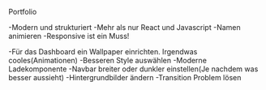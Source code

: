 Portfolio

-Modern und strukturiert
-Mehr als nur React und Javascript
-Namen animieren
-Responsive ist ein Muss!

-Für das Dashboard ein Wallpaper einrichten. Irgendwas cooles(Animationen)
-Besseren Style auswählen
-Moderne Ladekomponente
-Navbar breiter oder dunkler einstellen(Je nachdem was besser aussieht)
-Hintergrundbilder ändern
-Transition Problem lösen